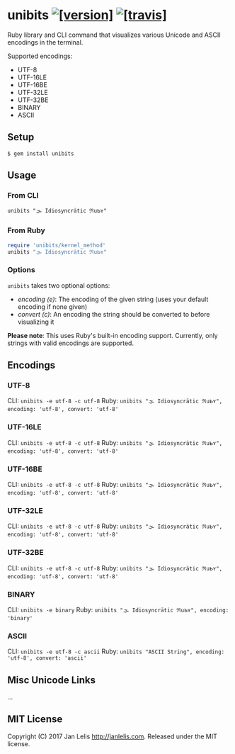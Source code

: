 # unibits [![[version]](https://badge.fury.io/rb/unibits.svg)](http://badge.fury.io/rb/unibits)  [![[travis]](https://travis-ci.org/janlelis/unibits.svg)](https://travis-ci.org/janlelis/unibits)

Ruby library and CLI command that visualizes various Unicode and ASCII encodings in the terminal.

Supported encodings:

- UTF-8
- UTF-16LE
- UTF-16BE
- UTF-32LE
- UTF-32BE
- BINARY
- ASCII

## Setup

```
$ gem install unibits
```

## Usage

### From CLI

```
unibits "🌫 Idio﻿syncrätic ℜսᖯʏ"
```

### From Ruby

```ruby
require 'unibits/kernel_method'
unibits "🌫 Idio﻿syncrätic ℜսᖯʏ"
```

### Options

`unibits` takes two optional options:

- *encoding (e)*: The encoding of the given string (uses your default encoding if none given)
- *convert (c)*: An encoding the string should be converted to before visualizing it

**Please note**: This uses Ruby's built-in encoding support. Currently, only strings with valid encodings are supported.

## Encodings
### UTF-8

CLI: `unibits -e utf-8 -c utf-8`
Ruby: `unibits "🌫 Idio﻿syncrätic ℜսᖯʏ", encoding: 'utf-8', convert: 'utf-8'`

### UTF-16LE

CLI: `unibits -e utf-8 -c utf-8`
Ruby: `unibits "🌫 Idio﻿syncrätic ℜսᖯʏ", encoding: 'utf-8', convert: 'utf-8'`

### UTF-16BE

CLI: `unibits -e utf-8 -c utf-8`
Ruby: `unibits "🌫 Idio﻿syncrätic ℜսᖯʏ", encoding: 'utf-8', convert: 'utf-8'`

### UTF-32LE

CLI: `unibits -e utf-8 -c utf-8`
Ruby: `unibits "🌫 Idio﻿syncrätic ℜսᖯʏ", encoding: 'utf-8', convert: 'utf-8'`

### UTF-32BE

CLI: `unibits -e utf-8 -c utf-8`
Ruby: `unibits "🌫 Idio﻿syncrätic ℜսᖯʏ", encoding: 'utf-8', convert: 'utf-8'`

### BINARY

CLI: `unibits -e binary`
Ruby: `unibits "🌫 Idio﻿syncrätic ℜսᖯʏ", encoding: 'binary'`

### ASCII

CLI: `unibits -e utf-8 -c ascii`
Ruby: `unibits "ASCII String", encoding: 'utf-8', convert: 'ascii'`

## Misc Unicode Links

…

## MIT License

Copyright (C) 2017 Jan Lelis <http://janlelis.com>. Released under the MIT license.
